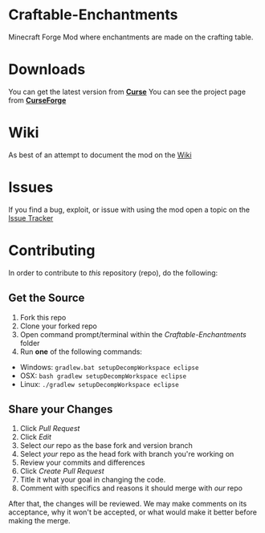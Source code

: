 Craftable-Enchantments
======================

Minecraft Forge Mod where enchantments are made on the crafting table.

# Downloads
You can get the latest version from [__Curse__](http://www.curse.com/mc-mods/minecraft/221217-craftable-enchantments)
You can see the project page from [__CurseForge__](http://minecraft.curseforge.com/mc-mods/221217-craftable-enchantments)

# Wiki
As best of an attempt to document the mod on the [Wiki](https://github.com/CoreModding/Craftable-Enchantments/wiki)

# Issues
If you find a bug, exploit, or issue with using the mod open a topic on the [Issue Tracker](https://github.com/CoreModding/Craftable-Enchantments/issues)
# Contributing

In order to contribute to _this_ repository (repo), do the following:

## Get the Source
1. Fork this repo
2. Clone your forked repo
3. Open command prompt/terminal within the _Craftable-Enchantments_ folder
4. Run __one__ of the following commands:
  - Windows: `gradlew.bat setupDecompWorkspace eclipse`
  - OSX: `bash gradlew setupDecompWorkspace eclipse`
  - Linux: `./gradlew setupDecompWorkspace eclipse`

## Share your Changes
1. Click _Pull Request_
2. Click _Edit_
3. Select _our_ repo as the base fork and version branch
4. Select _your_ repo as the head fork with branch you're working on
5. Review your commits and differences
6. Click _Create Pull Request_
7. Title it what your goal in changing the code.
8. Comment with specifics and reasons it should merge with _our_ repo

After that, the changes will be reviewed. We may make comments on its acceptance, why it won't be accepted, or what would make it better before making the merge.
